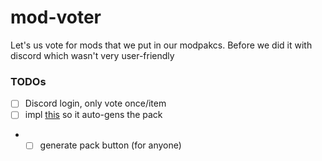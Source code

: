 # mod-voter
Let's us vote for mods that we put in our modpakcs. Before we did it with discord which wasn't very user-friendly

### TODOs
- [ ] Discord login, only vote once/item
- [ ] impl [this](https://github.com/gorilla-devs/libium) so it auto-gens the pack
- - [ ] generate pack button (for anyone)
